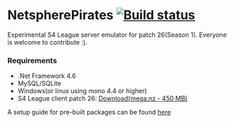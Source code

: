 # NetspherePirates [![Build status](https://ci.appveyor.com/api/projects/status/6p6dlgsq6wowijc2?svg=true)](https://ci.appveyor.com/project/wtfblub/netspherepirates)
Experimental S4 League server emulator for patch 26(Season 1). Everyone is welcome to contribute :).

### Requirements
* .Net Framework 4.6
* MySQL/SQLite
* Windows(or linux using mono 4.4 or higher)
* S4 League client patch 26: [Download(mega.nz - 450 MB)](https://mega.nz/#!TEVG1SQL!8w3prQrfvvGURaKBVsbroA0nqXazlyBc7JePWmLYfIY)

A setup guide for pre-built packages can be found [here](https://github.com/wtfblub/NetspherePirates/wiki/Setup-from-a-pre-built-package)
